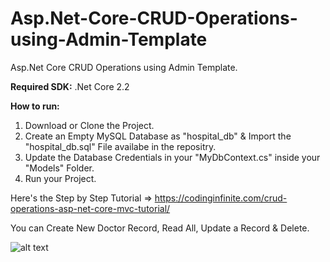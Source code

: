 # Asp.Net-Core-CRUD-Operations-using-Admin-Template
Asp.Net Core CRUD Operations using Admin Template.

<b>Required SDK:</b> .Net Core 2.2

<b>How to run:</b>
1. Download or Clone the Project.
2. Create an Empty MySQL Database as "hospital_db" & Import the "hospital_db.sql" File availabe in the repositry.
3. Update the Database Credentials in your "MyDbContext.cs" inside your "Models" Folder.
4. Run your Project.

Here's the Step by Step Tutorial => https://codinginfinite.com/crud-operations-asp-net-core-mvc-tutorial/

You can Create New Doctor Record, Read All, Update a Record & Delete.

![alt text](https://codinginfinite.com/wp-content/uploads/2018/11/Screenshot-2018-11-09-at-11.59.06-PM.png)
